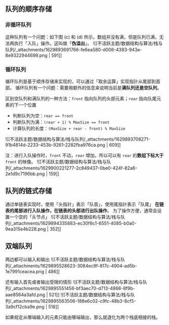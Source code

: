 
## 队列的顺序存储

### 非循环队列
这种队列有一个问题：如下图 (c) 和 (d) 所示，数组并没有满，但是队列已满，无法再执行「入队」操作。这叫做「**伪溢出**」。
![[不活跃主题/数据结构与算法/栈与队列/_attachments/1629893691766-fe6ea580-d006-4393-943e-8e9322944699.png | 591]]


### 循环队列
循环队列是基于顺序存储来实现的，可以通过「取余运算」实现指针从尾部到首部。
循环队列有一个问题：需要用额外的信息来说明当前是**满队列还是空队列**。

区别空队列和满队列的一种方法：`front` 指向队列的头部元素；`rear` 指向队尾元素的下一个位置

- 判断队列为空：`rear == front`
- 判断队列为满：`(rear + 1) % MaxSize == front`
- 计算队列的长度：`(MaxSize + rear - front) % MaxSize`

![[不活跃主题/数据结构与算法/栈与队列/_attachments/1629893708271-91b4814d-2233-453b-9261-2282fba976ca.png | 609]]

注：进行入队操作时，`front` 不动，`rear` 增加，所以可以有 `rear` 的**数组下标大于** `front` 的映像。
![[不活跃主题/数据结构与算法/栈与队列/_attachments/1629900221277-2c849437-0be0-424f-82a6-2e1d9c7196bb.png | 159]]


## 队列的链式存储
通过单链表实现时，使用「头指针」表示「队首」，使用尾指针表示「队尾」
**在链表的尾部进行入队操作，在链表的头部进行出队操作**。
为了操作方便，通常会设置一个空的「头节点」
![[不活跃主题/数据结构与算法/栈与队列/_attachments/1629894335883-ec30f6c1-6551-4085-b0a0-9ea315e4b228.png | 352]]


## 双端队列
两边都可以输入和输出
![[不活跃主题/数据结构与算法/栈与队列/_attachments/1629895528623-3084ec9f-817c-4904-ad5b-1e7991ceacea.png | 486]]

还有输入首先或者输出受限的情形
![[不活跃主题/数据结构与算法/栈与队列/_attachments/1629895551456-bf3aec70-d713-4866-8f9b-aae8564a3afd.png | 521]]
![[不活跃主题/数据结构与算法/栈与队列/_attachments/1629895563506-188e6c02-c9fc-48b3-8cf5-3a9cf12cba9e.png | 518]]

如果规定从哪端输入的元素只能由哪端输出，那么就退化为两个栈底相接的栈。


